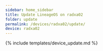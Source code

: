 ```yaml
---
sidebar: home_sidebar
title: Update LineageOS on radxa02
folder: update
permalink: /devices/radxa02/update/
device: radxa02
---
```

{% include templates/device_update.md %}
